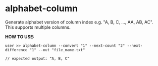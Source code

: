 # alphabet-column
Generate alphabet version of column index e.g. "A, B, C, ..., AA, AB, AC". This supports multiple columns.

**HOW TO USE:**

```
user >> alphabet-column --convert "1" --next-count "2" --next-difference "1" --out "file_name.txt"

// expected output: "A, B, C"
```

